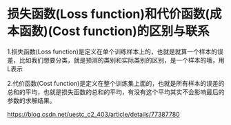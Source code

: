 # 损失函数(Loss function)和代价函数(成本函数)(Cost function)的区别与联系

1.损失函数(Loss function)是定义在单个训练样本上的，也就是就算一个样本的误差，比如我们想要分类，就是预测的类别和实际类别的区别，是一个样本的哦，用L表示

2.代价函数(Cost function)是定义在整个训练集上面的，也就是所有样本的误差的总和的平均，也就是损失函数的总和的平均，有没有这个平均其实不会影响最后的参数的求解结果。

https://blog.csdn.net/uestc_c2_403/article/details/77387780
